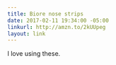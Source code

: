 ```yaml
---
title: Biore nose strips
date: 2017-02-11 19:34:00 -05:00
linkurl: http://amzn.to/2kUUpeg
layout: link
---
```


I love using these.